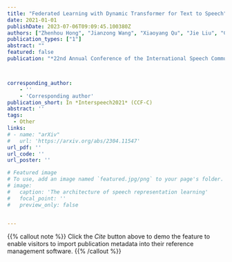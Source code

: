 ```yaml
---
title: "Federated Learning with Dynamic Transformer for Text to Speech"
date: 2021-01-01
publishDate: 2023-07-06T09:09:45.100380Z
authors: ["Zhenhou Hong", "Jianzong Wang", "Xiaoyang Qu", "Jie Liu", "Chendong Zhao", "Jing Xiao"]
publication_types: ["1"]
abstract: ""
featured: false
publication: "*22nd Annual Conference of the International Speech Communication Association*"



corresponding_author:
    - ''
    - 'Corresponding author'
publication_short: In *Interspeech2021* (CCF-C)
abstract: ''
tags:
  - Other
links:
# - name: "arXiv"
#   url: 'https://arxiv.org/abs/2304.11547'
url_pdf: ''
url_code: ''
url_poster: ''

# Featured image
# To use, add an image named `featured.jpg/png` to your page's folder.
# image:
#   caption: 'The architecture of speech representation learning'
#   focal_point: ''
#   preview_only: false


---
```


{{% callout note %}}
Click the _Cite_ button above to demo the feature to enable visitors to import publication metadata into their reference management software.
{{% /callout %}}



